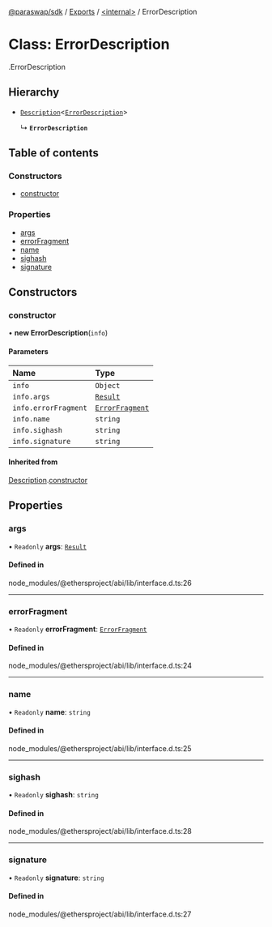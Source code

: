 [@paraswap/sdk](../README.md) / [Exports](../modules.md) / [<internal\>](../modules/internal_.md) / ErrorDescription

# Class: ErrorDescription

[<internal>](../modules/internal_.md).ErrorDescription

## Hierarchy

- [`Description`](internal_.Description.md)<[`ErrorDescription`](internal_.ErrorDescription.md)\>

  ↳ **`ErrorDescription`**

## Table of contents

### Constructors

- [constructor](internal_.ErrorDescription.md#constructor)

### Properties

- [args](internal_.ErrorDescription.md#args)
- [errorFragment](internal_.ErrorDescription.md#errorfragment)
- [name](internal_.ErrorDescription.md#name)
- [sighash](internal_.ErrorDescription.md#sighash)
- [signature](internal_.ErrorDescription.md#signature)

## Constructors

### constructor

• **new ErrorDescription**(`info`)

#### Parameters

| Name | Type |
| :------ | :------ |
| `info` | `Object` |
| `info.args` | [`Result`](../interfaces/internal_.Result.md) |
| `info.errorFragment` | [`ErrorFragment`](internal_.ErrorFragment.md) |
| `info.name` | `string` |
| `info.sighash` | `string` |
| `info.signature` | `string` |

#### Inherited from

[Description](internal_.Description.md).[constructor](internal_.Description.md#constructor)

## Properties

### args

• `Readonly` **args**: [`Result`](../interfaces/internal_.Result.md)

#### Defined in

node_modules/@ethersproject/abi/lib/interface.d.ts:26

___

### errorFragment

• `Readonly` **errorFragment**: [`ErrorFragment`](internal_.ErrorFragment.md)

#### Defined in

node_modules/@ethersproject/abi/lib/interface.d.ts:24

___

### name

• `Readonly` **name**: `string`

#### Defined in

node_modules/@ethersproject/abi/lib/interface.d.ts:25

___

### sighash

• `Readonly` **sighash**: `string`

#### Defined in

node_modules/@ethersproject/abi/lib/interface.d.ts:28

___

### signature

• `Readonly` **signature**: `string`

#### Defined in

node_modules/@ethersproject/abi/lib/interface.d.ts:27

